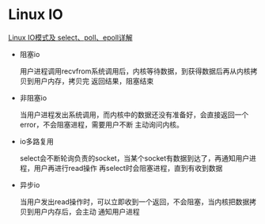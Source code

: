 # Linux IO

[Linux IO模式及 select、poll、epoll详解](https://segmentfault.com/a/1190000003063859)

- 阻塞io
    
    用户进程调用recvfrom系统调用后，内核等待数据，到获得数据后再从内核拷贝到用户内存，拷贝完
    返回结果，阻塞结束
    
- 非阻塞io
    
    当用户进程发出系统调用，而内核中的数据还没有准备好，会直接返回一个error，不会阻塞进程，需要用户不断
    主动询问内核。
    
- io多路复用
    
    select会不断轮询负责的socket，当某个socket有数据到达了，再通知用户进程，用户再进行read操作
    再select时会阻塞进程，直到有收到数据
    
- 异步io

    当用户发出read操作时，可以立即收到一个返回，不会阻塞，当内核把数据拷贝到用户内存后，会主动
    通知用户进程